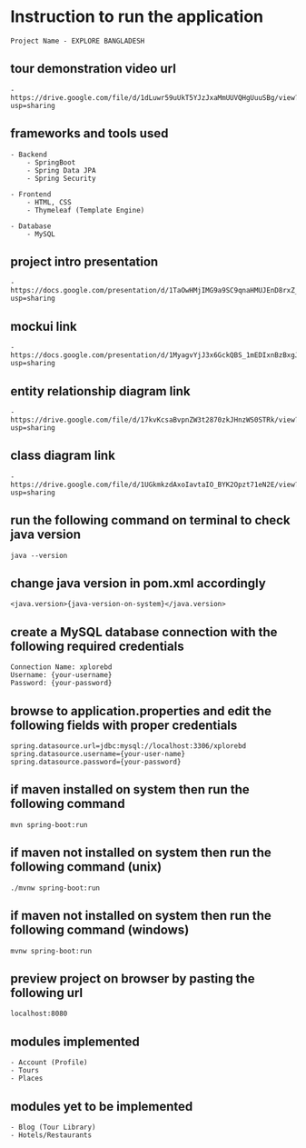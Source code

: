 # Instruction to run the application

    Project Name - EXPLORE BANGLADESH


## tour demonstration video url

    - https://drive.google.com/file/d/1dLuwr59uUkT5YJzJxaMmUUVQHgUuuSBg/view?usp=sharing

## frameworks and tools used

    - Backend
        - SpringBoot
        - Spring Data JPA
        - Spring Security
    
    - Frontend
        - HTML, CSS
        - Thymeleaf (Template Engine)
    
    - Database
        - MySQL

## project intro presentation

    - https://docs.google.com/presentation/d/1TaOwHMjIMG9a9SC9qnaHMUJEnD8rxZ_-2XoX7uj2LuA/edit?usp=sharing

## mockui link
    
    - https://docs.google.com/presentation/d/1MyagvYjJ3x6GckQBS_1mEDIxnBzBxgJm94OVIjFR504/edit?usp=sharing

## entity relationship diagram link

    - https://drive.google.com/file/d/17kvKcsaBvpnZW3t2870zkJHnzWS0STRk/view?usp=sharing

## class diagram link

    - https://drive.google.com/file/d/1UGkmkzdAxoIavtaIO_BYK2Opzt71eN2E/view?usp=sharing

## run the following command on terminal to check java version

    java --version

## change java version in pom.xml accordingly

    <java.version>{java-version-on-system}</java.version>

## create a MySQL database connection with the following required credentials

    Connection Name: xplorebd
    Username: {your-username}
    Password: {your-password}

## browse to application.properties and edit the following fields with proper credentials

    spring.datasource.url=jdbc:mysql://localhost:3306/xplorebd
    spring.datasource.username={your-user-name}
    spring.datasource.password={your-password}

## if maven installed on system then run the following command

    mvn spring-boot:run

## if maven not installed on system then run the following command (unix)

    ./mvnw spring-boot:run

## if maven not installed on system then run the following command (windows)

    mvnw spring-boot:run

## preview project on browser by pasting the following url

    localhost:8080

## modules implemented

    - Account (Profile)
    - Tours
    - Places

## modules yet to be implemented

    - Blog (Tour Library)
    - Hotels/Restaurants